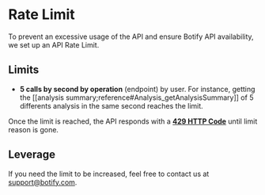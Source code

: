 # Rate Limit

To prevent an excessive usage of the API and ensure Botify API availability, we set up an API Rate Limit.

## Limits

- **5 calls by second by operation** (endpoint) by user. For instance, getting the [[analysis summary;reference#Analysis_getAnalysisSummary]] of 5 differents analysis in the same second reaches the limit.

Once the limit is reached, the API responds with a **[429 HTTP Code](https://tools.ietf.org/html/rfc6585#section-4)** until limit reason is gone.


## Leverage

If you need the limit to be increased, feel free to contact us at [support@botify.com](mailto:support@botify.com).

